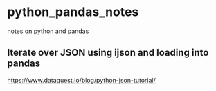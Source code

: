 # python_pandas_notes
notes on python and pandas

## Iterate over JSON using ijson and loading into pandas

https://www.dataquest.io/blog/python-json-tutorial/
